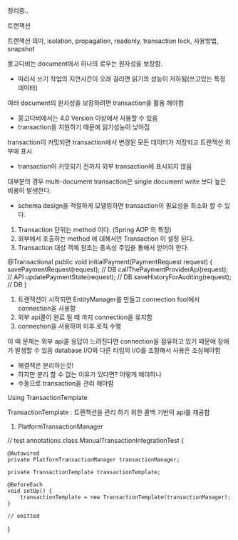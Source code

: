 정리중..

트랜잭션

트랜잭션 의미, isolation, propagation, readonly, transaction lock, 사용방법, snapshot

몽고디비는 document에서 하나의 로우는 원자성을 보장함.
 - 따라서 쓰기 작업의 지연시간이 오래 걸리면 읽기의 성능이 저하됨(쓰고있는 특정 데이터)

여러 document의 원자성을 보장하려면 transaction을 활용 해야함
 - 몽고디비에서는 4.0 Version 이상에서 사용할 수 있음
 - transaction을 지원하기 때문에 읽기성능이 낮아짐

transaction이 커밋되면 transaction에서 변경된 모든 데이터가 저장되고 트랜잭션 외부에 표시
 - transaction이 커밋되기 전까지 외부 transaction에 표시되지 않음

대부분의 경우 multi-document transaction은 single document write 보다 높은 비용이 발생한다.
 - schema design을 적절하게 모델링하면 transaction이 필요성을 최소화 할 수 있다.


1) Transaction 단위는 method 이다. (Spring AOP 의 특징)
2) 외부에서 호출하는 method 에 대해서만 Transaction 이 설정 된다.
3) Transaction 대상 객체 참조는 종속성 주입을 통해서 얻어야 한다.

@Transactional
public void initialPayment(PaymentRequest request) {
savePaymentRequest(request); // DB
callThePaymentProviderApi(request); // API
updatePaymentState(request); // DB
saveHistoryForAuditing(request); // DB
}

1. 트랜잭션이 시작되면 EntityManager를 만들고 connection fool에서 connection을 사용함
2. 외부 api콜이 완료 될 때 까지 connection을 유지함
3. connection을 사용하여 이후 로직 수행

이 때 문제는 외부 api콜 응답이 느려진다면 connection을 점유하고 있기 때문에 장애가 발생할 수 있음
database I/O와 다른 타입의 I/O를 조합해서 사용은 조심해야함
- 해결책은 분리하는것!
- 하지만 분리 할 수 없는 이유가 있다면? 어떻게 해야하나
- 수동으로 transaction을 관리 해야함

Using TransactionTemplate

TransactionTemplate : 트랜잭션을 관리 하기 위한 콜백 기반의 api를 제공함

1. PlatformTransactionManager

// test annotations
class ManualTransactionIntegrationTest {

    @Autowired
    private PlatformTransactionManager transactionManager;

    private TransactionTemplate transactionTemplate;

    @BeforeEach
    void setUp() {
        transactionTemplate = new TransactionTemplate(transactionManager);
    }

    // omitted
}
